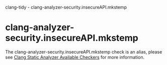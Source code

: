 clang-tidy - clang-analyzer-security.insecureAPI.mkstemp

</div>

<div class="meta"
http-equiv=refresh="5;URL=https://clang.llvm.org/docs/analyzer/checkers.html#security-insecureapi-mkstemp">

</div>

# clang-analyzer-security.insecureAPI.mkstemp

The clang-analyzer-security.insecureAPI.mkstemp check is an alias,
please see [Clang Static Analyzer Available
Checkers](https://clang.llvm.org/docs/analyzer/checkers.html#security-insecureapi-mkstemp)
for more information.

